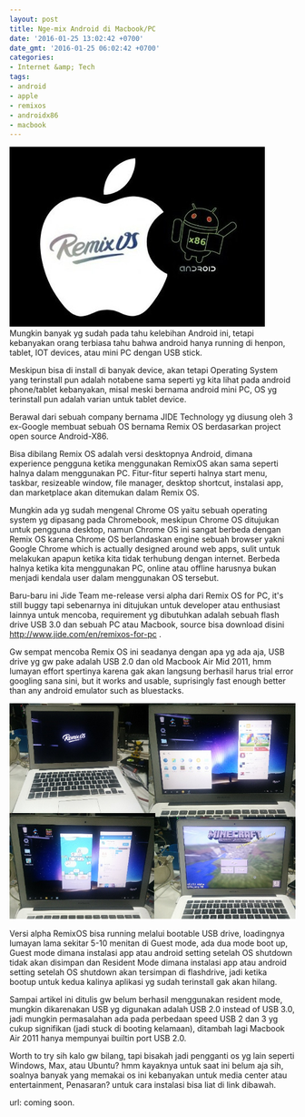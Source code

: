 ```yaml
---
layout: post
title: Nge-mix Android di Macbook/PC
date: '2016-01-25 13:02:42 +0700'
date_gmt: '2016-01-25 06:02:42 +0700'
categories:
- Internet &amp; Tech
tags:
- android
- apple
- remixos
- androidx86
- macbook
---
```

[![wpremixos](/images/wpremixos.jpg)](http://www.jide.com/remixos) Mungkin banyak yg sudah pada tahu kelebihan Android ini, tetapi kebanyakan orang terbiasa tahu bahwa android hanya running di henpon, tablet, IOT devices, atau mini PC dengan USB stick.

Meskipun bisa di install di banyak device, akan tetapi Operating System yang terinstall pun adalah notabene sama seperti yg kita lihat pada android phone/tablet kebanyakan, misal meski bernama android mini PC, OS yg terinstall pun adalah varian untuk tablet device.

Berawal dari sebuah company bernama JIDE Technology yg diusung oleh 3 ex-Google membuat sebuah OS bernama Remix OS berdasarkan project open source Android-X86.

Bisa dibilang Remix OS adalah versi desktopnya Android, dimana experience pengguna ketika menggunakan RemixOS akan sama seperti halnya dalam menggunakan PC. Fitur-fitur seperti halnya start menu, taskbar, resizeable window, file manager, desktop shortcut, instalasi app, dan marketplace akan ditemukan dalam Remix OS.

Mungkin ada yg sudah mengenal Chrome OS yaitu sebuah operating system yg dipasang pada Chromebook, meskipun Chrome OS ditujukan untuk pengguna desktop, namun Chrome OS ini sangat berbeda dengan Remix OS karena Chrome OS berlandaskan engine sebuah browser yakni Google Chrome which is actually designed around web apps, sulit untuk melakukan apapun ketika kita tidak terhubung dengan internet. Berbeda halnya ketika kita menggunakan PC, online atau offline harusnya bukan menjadi kendala user dalam menggunakan OS tersebut.

Baru-baru ini Jide Team me-release versi alpha dari Remix OS for PC, it's still buggy tapi sebenarnya ini ditujukan untuk developer atau enthusiast lainnya untuk mencoba, requirement yg dibutuhkan adalah sebuah flash drive USB 3.0 dan sebuah PC atau Macbook, source bisa download disini <http://www.jide.com/en/remixos-for-pc> .

Gw sempat mencoba Remix OS ini seadanya dengan apa yg ada aja, USB drive yg gw pake adalah USB 2.0 dan old Macbook Air Mid 2011, hmm lumayan effort spertinya karena gak akan langsung berhasil harus trial error googling sana sini, but it works and usable, suprisingly fast enough better than any android emulator such as bluestacks.

![wp-1453475793855.jpg](/images/wp-1453475793855.jpg)

Versi alpha RemixOS bisa running melalui bootable USB drive, loadingnya lumayan lama sekitar 5-10 menitan di Guest mode, ada dua mode boot up, Guest mode dimana instalasi app atau android setting setelah OS shutdown tidak akan disimpan dan Resident Mode dimana instalasi app atau android setting setelah OS shutdown akan tersimpan di flashdrive, jadi ketika bootup untuk kedua kalinya aplikasi yg sudah terinstall gak akan hilang.

Sampai artikel ini ditulis gw belum berhasil menggunakan resident mode, mungkin dikarenakan USB yg digunakan adalah USB 2.0 instead of USB 3.0, jadi mungkin permasalahan ada pada perbedaan speed USB 2 dan 3 yg cukup signifikan (jadi stuck di booting kelamaan), ditambah lagi Macbook Air 2011 hanya mempunyai builtin port USB 2.0.

Worth to try sih kalo gw bilang, tapi bisakah jadi pengganti os yg lain seperti Windows, Max, atau Ubuntu? hmm kayaknya untuk saat ini belum aja sih, soalnya banyak yang memakai os ini kebanyakan untuk media center atau entertainment, Penasaran? untuk cara instalasi bisa liat di link dibawah.

url: coming soon.
